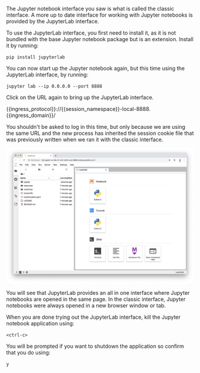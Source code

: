 The Jupyter notebook interface you saw is what is called the classic interface. A more up to date interface for working with Jupyter notebooks is provided by the JupyterLab interface.

To use the JupyterLab interface, you first need to install it, as it is not bundled with the base Jupyter notebook package but is an extension. Install it by running:

```execute
pip install jupyterlab
```

You can now start up the Jupyter notebook again, but this time using the JupyterLab interface, by running:

```execute
jupyter lab --ip 0.0.0.0 --port 8888
```

Click on the URL again to bring up the JupyterLab interface.

{{ingress_protocol}}://{{session_namespace}}-local-8888.{{ingress_domain}}/

You shouldn't be asked to log in this time, but only because we are using the same URL and the new process has inherited the session cookie file that was previously written when we ran it with the classic interface.

![JupyterLab Interface](notebook-jupyterlab.png)

You will see that JupyterLab provides an all in one interface where Jupyter notebooks are opened in the same page. In the classic interface, Jupyter notebooks were always opened in a new browser window or tab.

When you are done trying out the JupyterLab interface, kill the Jupyter notebook application using:

```execute
<ctrl-c>
```

You will be prompted if you want to shutdown the application so confirm that you do using:

```execute
y
```
